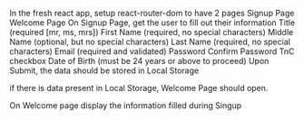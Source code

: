 In the fresh react app, setup react-router-dom to have 2 pages
Signup Page
Welcome Page
On Signup Page, get the user to fill out their information
Title (required [mr, ms, mrs])
First Name (required, no special characters)
Middle Name (optional, but no special characters)
Last Name (required, no special characters)
Email (required and validated)
Password
Confirm Password
TnC checkbox
Date of Birth (must be 24 years or above to proceed)
Upon Submit, the data should be stored in Local Storage
 
 
if there is data present in Local Storage, Welcome Page should open.
 
On Welcome page display the information filled during Singup